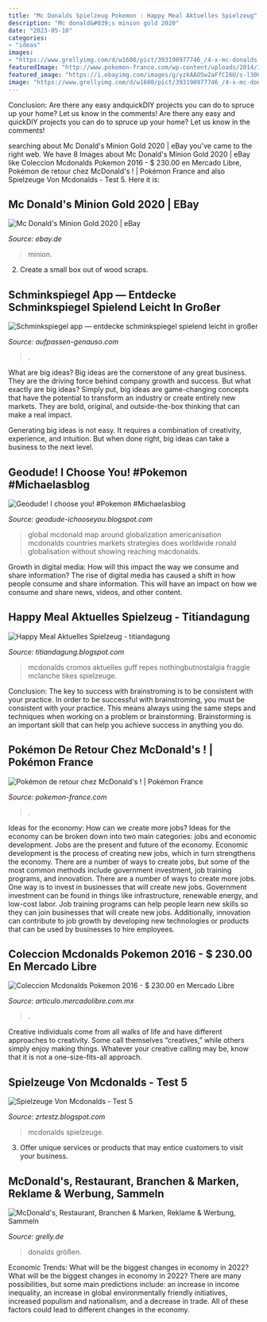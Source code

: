 ```yaml
---
title: "Mc Donalds Spielzeug Pokemon : Happy Meal Aktuelles Spielzeug"
description: "Mc donald&#039;s minion gold 2020"
date: "2023-05-10"
categories:
- "ideas"
images:
- "https://www.grellyimg.com/d/w1600/pict/393190977746_/4-x-mc-donalds-ostersocken-neu-2-grossen.jpg"
featuredImage: "http://www.pokemon-france.com/wp-content/uploads/2014/10/Mc-Do-Cadeaux-Pokemon.jpg"
featured_image: "https://i.ebayimg.com/images/g/yzkAAOSw2aFfCI6U/s-l300.jpg"
image: "https://www.grellyimg.com/d/w1600/pict/393190977746_/4-x-mc-donalds-ostersocken-neu-2-grossen.jpg"
---
```



Conclusion: Are there any easy andquickDIY projects you can do to spruce up your home? Let us know in the comments!
Are there any easy and quickDIY projects you can do to spruce up your home? Let us know in the comments!

	

		
searching about Mc Donald&#039;s Minion Gold 2020 | eBay you've came to the right web. We have 8 Images about Mc Donald&#039;s Minion Gold 2020 | eBay like Coleccion Mcdonalds Pokemon 2016 - $ 230.00 en Mercado Libre, Pokémon de retour chez McDonald&#039;s ! | Pokémon France and also Spielzeuge Von Mcdonalds - Test 5. Here it is:
		
    
## Mc Donald&#039;s Minion Gold 2020 | EBay

<img loading=lazy src="https://i.ebayimg.com/images/g/yzkAAOSw2aFfCI6U/s-l300.jpg" onerror="this.onerror=null;this.src='https://tse2.mm.bing.net/th?id=OIP.wP4_3hYZjA42-GdqVAPu3QAAAA&amp;pid=15.1';" alt="Mc Donald&#039;s Minion Gold 2020 | eBay">

_Source: ebay.de_

>minion. 

	

2. Create a small box out of wood scraps.

    
## Schminkspiegel App — Entdecke Schminkspiegel Spielend Leicht In Großer

<img loading=lazy src="https://aufpassen-genauso.com/uhq/WVfVu62tf7-yzMCu3qXykgHaE8.jpg" onerror="this.onerror=null;this.src='https://tse3.mm.bing.net/th?id=OIP.GKtqKtGIHOIDwoDYBJCqsAAAAA&amp;pid=15.1';" alt="Schminkspiegel app — entdecke schminkspiegel spielend leicht in großer">

_Source: aufpassen-genauso.com_

>. 

	

What are big ideas?
Big ideas are the cornerstone of any great business. They are the driving force behind company growth and success. But what exactly are big ideas?
Simply put, big ideas are game-changing concepts that have the potential to transform an industry or create entirely new markets. They are bold, original, and outside-the-box thinking that can make a real impact.

Generating big ideas is not easy. It requires a combination of creativity, experience, and intuition. But when done right, big ideas can take a business to the next level.

    
## Geodude! I Choose You! #Pokemon #Michaelasblog

<img loading=lazy src="http://plancksconstant.org/blog1/image/sub2/macdonalds-worldwidesm.jpg" onerror="this.onerror=null;this.src='https://tse1.mm.bing.net/th?id=OIP.KS6_hNOACAABpD8nHqO_JwHaGC&amp;pid=15.1';" alt="Geodude! I choose you! #Pokemon #Michaelasblog">

_Source: geodude-ichooseyou.blogspot.com_

>global mcdonald map around globalization americanisation mcdonalds countries markets strategies does worldwide ronald globalisation without showing reaching macdonalds. 

	

Growth in digital media: How will this impact the way we consume and share information?
The rise of digital media has caused a shift in how people consume and share information. This will have an impact on how we consume and share news, videos, and other content.

    
## Happy Meal Aktuelles Spielzeug - Titiandagung

<img loading=lazy src="https://i.pinimg.com/originals/5f/8c/1c/5f8c1c42b00cbc99af2d5f749b00bb93.jpg" onerror="this.onerror=null;this.src='https://tse4.mm.bing.net/th?id=OIP.Ih2pKILG1o5SdSlHs-6d0QHaFP&amp;pid=15.1';" alt="Happy Meal Aktuelles Spielzeug - titiandagung">

_Source: titiandagung.blogspot.com_

>mcdonalds cromos aktuelles guff repes nothingbutnostalgia fraggle mclanche tikes spielzeuge. 

	

Conclusion: The key to success with brainstroming is to be consistent with your practice.
In order to be successful with brainstroming, you must be consistent with your practice. This means always using the same steps and techniques when working on a problem or brainstorming. Brainstorming is an important skill that can help you achieve success in anything you do.

    
## Pokémon De Retour Chez McDonald&#039;s ! | Pokémon France

<img loading=lazy src="http://www.pokemon-france.com/wp-content/uploads/2014/10/Mc-Do-Cadeaux-Pokemon.jpg" onerror="this.onerror=null;this.src='https://tse1.mm.bing.net/th?id=OIP.9hmFNNE34yvymq_rP3Q3wgHaEG&amp;pid=15.1';" alt="Pokémon de retour chez McDonald&#039;s ! | Pokémon France">

_Source: pokemon-france.com_

>. 

	

Ideas for the economy: How can we create more jobs?
Ideas for the economy can be broken down into two main categories: jobs and economic development. Jobs are the present and future of the economy. Economic development is the process of creating new jobs, which in turn strengthens the economy. There are a number of ways to create jobs, but some of the most common methods include government investment, job training programs, and innovation.
There are a number of ways to create more jobs. One way is to invest in businesses that will create new jobs. Government investment can be found in things like infrastructure, renewable energy, and low-cost labor. Job training programs can help people learn new skills so they can join businesses that will create new jobs. Additionally, innovation can contribute to job growth by developing new technologies or products that can be used by businesses to hire employees.

    
## Coleccion Mcdonalds Pokemon 2016 - $ 230.00 En Mercado Libre

<img loading=lazy src="https://http2.mlstatic.com/coleccion-mcdonalds-pokemon-2016-D_NQ_NP_198321-MLM20774377117_062016-F.jpg" onerror="this.onerror=null;this.src='https://tse3.mm.bing.net/th?id=OIP.JTPJi27C4_97PuJ5MTROVAHaHa&amp;pid=15.1';" alt="Coleccion Mcdonalds Pokemon 2016 - $ 230.00 en Mercado Libre">

_Source: articulo.mercadolibre.com.mx_

>. 

	

Creative individuals come from all walks of life and have different approaches to creativity. Some call themselves “creatives,” while others simply enjoy making things. Whatever your creative calling may be, know that it is not a one-size-fits-all approach.

    
## Spielzeuge Von Mcdonalds - Test 5

<img loading=lazy src="https://i.ytimg.com/vi/bWBxyd6t40g/hqdefault.jpg" onerror="this.onerror=null;this.src='https://tse4.mm.bing.net/th?id=OIP.MYHStLYDi0xL4GZr5sJcygHaFj&amp;pid=15.1';" alt="Spielzeuge Von Mcdonalds - Test 5">

_Source: zrtestz.blogspot.com_

>mcdonalds spielzeuge. 

	

3. Offer unique services or products that may entice customers to visit your business.

    
## McDonald&#039;s, Restaurant, Branchen &amp; Marken, Reklame &amp; Werbung, Sammeln

<img loading=lazy src="https://www.grellyimg.com/d/w1600/pict/393190977746_/4-x-mc-donalds-ostersocken-neu-2-grossen.jpg" onerror="this.onerror=null;this.src='https://tse1.mm.bing.net/th?id=OIP.pG0vFlHqf88UZx5IYZqlLwHaFj&amp;pid=15.1';" alt="McDonald&#039;s, Restaurant, Branchen &amp; Marken, Reklame &amp; Werbung, Sammeln">

_Source: grelly.de_

>donalds größen. 

	

Economic Trends: What will be the biggest changes in economy in 2022?
What will be the biggest changes in economy in 2022? There are many possibilities, but some main predictions include: an increase in income inequality, an increase in global environmentally friendly initiatives, increased populism and nationalism, and a decrease in trade. All of these factors could lead to different changes in the economy.

